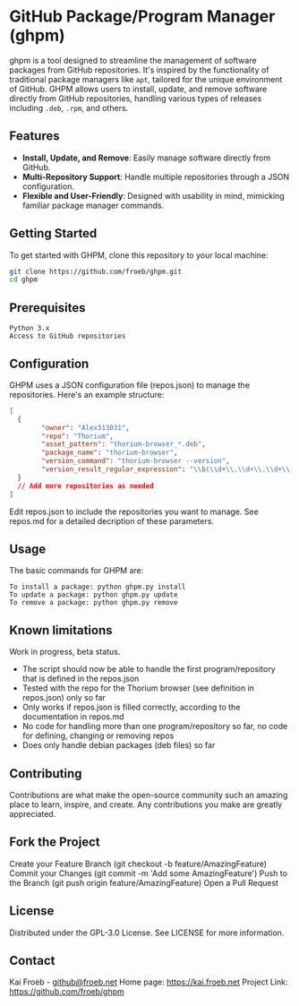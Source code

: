 # GitHub Package/Program Manager (ghpm)

ghpm is a tool designed to streamline the management of software packages from GitHub repositories. It's inspired by the functionality of traditional package managers like `apt`, tailored for the unique environment of GitHub. GHPM allows users to install, update, and remove software directly from GitHub repositories, handling various types of releases including `.deb`, `.rpm`, and others.

## Features

- **Install, Update, and Remove**: Easily manage software directly from GitHub.
- **Multi-Repository Support**: Handle multiple repositories through a JSON configuration.
- **Flexible and User-Friendly**: Designed with usability in mind, mimicking familiar package manager commands.

## Getting Started

To get started with GHPM, clone this repository to your local machine:

```bash
git clone https://github.com/froeb/ghpm.git
cd ghpm
```

## Prerequisites

    Python 3.x
    Access to GitHub repositories


## Configuration

GHPM uses a JSON configuration file (repos.json) to manage the repositories. Here's an example structure:

```json
[
  {
        "owner": "Alex313031",
        "repo": "Thorium",
        "asset_pattern": "thorium-browser_*.deb",
        "package_name": "thorium-browser",
        "version_command": "thorium-browser --version",
        "version_result_regular_expression": "\\b(\\d+\\.\\d+\\.\\d+\\.\\d+)\\b"
  }
  // Add more repositories as needed
]
```
Edit repos.json to include the repositories you want to manage.
See repos.md for a detailed decription of these parameters.

## Usage

The basic commands for GHPM are:

    To install a package: python ghpm.py install
    To update a package: python ghpm.py update
    To remove a package: python ghpm.py remove

## Known limitations

Work in progress, beta status.

- The script should now be able to handle the first program/repository that is defined in the repos.json
- Tested with the repo for the Thorium browser (see definition in repos.json) only so far
- Only works if repos.json is filled correctly, according to the documentation in repos.md
- No code for handling more than one program/repository so far, no code for defining, changing or removing repos
- Does only handle debian packages (deb files) so far
  
## Contributing

Contributions are what make the open-source community such an amazing place to learn, inspire, and create. Any contributions you make are greatly appreciated.

## Fork the Project
Create your Feature Branch (git checkout -b feature/AmazingFeature)
Commit your Changes (git commit -m 'Add some AmazingFeature')
Push to the Branch (git push origin feature/AmazingFeature)
Open a Pull Request


## License

Distributed under the GPL-3.0 License. See LICENSE for more information.

## Contact

Kai Froeb - github@froeb.net
Home page: https://kai.froeb.net
Project Link: https://github.com/froeb/ghpm
